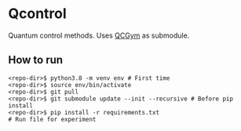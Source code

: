 # Qcontrol

Quantum control methods. Uses [QCGym](https://github.com/oddgr8/QCGym) as submodule.

## How to run

```
<repo-dir>$ python3.8 -m venv env # First time
<repo-dir>$ source env/bin/activate
<repo-dir>$ git pull
<repo-dir>$ git submodule update --init --recursive # Before pip install
<repo-dir>$ pip install -r requirements.txt
# Run file for experiment
```
